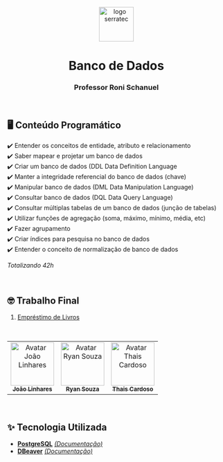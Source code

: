 <p align="center" style="bottom:10px;">
   <img height="80px" src="assets/logoSerratec.png" alt="logo serratec"/>
</p>
<h1 align="center" style="border-bottom: none!important;padding-bottom:0px!important;">Banco de Dados</h1>
<h3 align="center">Professor Roni Schanuel</h3>

</br>

## 🖥️ Conteúdo Programático

✔️ Entender os conceitos de entidade, atributo e relacionamento</br>
✔️ Saber mapear e projetar um banco de dados</br>
✔️ Criar um banco de dados (DDL Data Definition Language</br>
✔️ Manter a integridade referencial do banco de dados (chave)</br>
✔️ Manipular banco de dados (DML Data Manipulation Language)</br>
✔️ Consultar banco de dados (DQL Data Query Language)</br>
✔️ Consultar múltiplas tabelas de um banco de dados (junção de tabelas)</br>
✔️ Utilizar funções de agregação (soma, máximo, mínimo, média, etc)</br>
✔️ Fazer agrupamento</br>
✔️ Criar índices para pesquisa no banco de dados</br>
✔️ Entender o conceito de normalização de banco de dados</br>

*Totalizando 42h*

</br>

## 🤓 Trabalho Final 

 1. [Empréstimo de Livros](https://github.com/thaiscardosodemello/serratec.residenciatic/blob/main/BancoDeDados/Trabalho%20Final/avaliacao_01.sql)
 
<br/>
 <table align="center">
    <tr>
    <!--<td align="center">
      <a href="https://github.com/eduardofmonteiro">
        <img src="https://avatars.githubusercontent.com/u/44728582?v=4" width="100px;" alt="Avatar Eduardo Felipe"/><br>
        <sub>
          <b>Eduardo Felipe</b>
        </sub>
      </a>
    </td>-->
    <td align="center">
      <a href="https://github.com/JoaoGLinhares">
        <img src="https://avatars.githubusercontent.com/u/177574425?v=4" width="100px;" alt="Avatar João Linhares"/><br>
        <sub>
          <b>João Linhares</b>
        </sub>
      </a><br>
    </td>
    <td align="center">
      <a href="https://github.com/ryansouza9">
        <img src="https://avatars.githubusercontent.com/u/178517635?v=4" width="100px;" alt="Avatar Ryan Souza"/><br>
        <sub>
          <b>Ryan Souza</b>
        </sub>
      </a><br>
    </td>
    <td align="center">
      <a href="https://github.com/thaiscardosodemello">
        <img src="https://avatars.githubusercontent.com/u/14929797?v=4" width="100px;" alt="Avatar Thais Cardoso"/><br>
        <sub>
          <b>Thais Cardoso</b>
        </sub>
      </a><br>
    </td>
    <!--<td align="center">
      <a href="https://github.com/thaissan">
        <img src="https://avatars.githubusercontent.com/u/86802712?v=4" width="100px;" alt="Avatar Thais Santos"/><br>
        <sub>
          <b>Thais Santos</b>
        </sub>
      </a><br>
    </td>-->
</table>

</br>

## ✨ Tecnologia Utilizada

- [**PostgreSQL**](https://www.postgresql.org)    [*(Documentação)*](https://www.postgresql.org/docs/)
- [**DBeaver**](https://dbeaver.io)    [*(Documentação)*](https://dbeaver.com/docs/dbeaver/)


